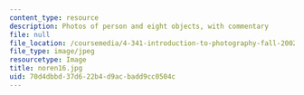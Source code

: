 ```yaml
---
content_type: resource
description: Photos of person and eight objects, with commentary
file: null
file_location: /coursemedia/4-341-introduction-to-photography-fall-2002/70d4dbbd37d622b4d9acbadd9cc0504c_noren16.jpg
file_type: image/jpeg
resourcetype: Image
title: noren16.jpg
uid: 70d4dbbd-37d6-22b4-d9ac-badd9cc0504c
---
```

